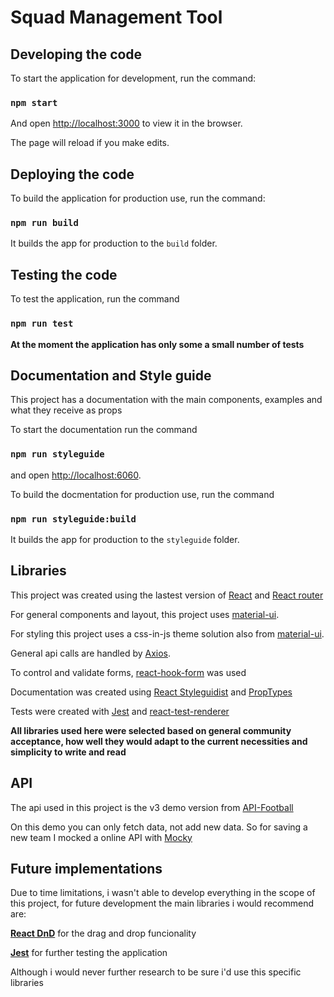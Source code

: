 # Squad Management Tool


## Developing the code

To start the application for development, run the command: 

### `npm start`

And open [http://localhost:3000](http://localhost:3000) to view it in the browser.

The page will reload if you make edits.

## Deploying the code

To build the application for production use, run the command:

### `npm run build`

It builds the app for production to the `build` folder.

## Testing the code

To test the application, run the command 

### `npm run test`

**At the moment the application has only some a small number of tests**

## Documentation and Style guide

This project has a documentation with the main components, examples and what they receive as props

To start the documentation run the command

### `npm run styleguide`

and open [http://localhost:6060](http://localhost:6060).

To build the docmentation for production use, run the command 

### `npm run styleguide:build`

It builds the app for production to the `styleguide` folder.


## Libraries

This project was created using the lastest version of [React](https://reactjs.org/) and [React router](https://reactrouter.com/)

For general components and layout, this project uses [material-ui](https://material-ui.com/).

For styling this project uses a css-in-js theme solution also from [material-ui](https://material-ui.com/).

General api calls are handled by [Axios](https://github.com/axios/axios).

To control and validate forms, [react-hook-form](https://react-hook-form.com/) was used

Documentation was created using [React Styleguidist](https://react-styleguidist.js.org/) and [PropTypes](https://www.npmjs.com/package/prop-types)

Tests were created with [Jest](https://jestjs.io/) and [react-test-renderer](https://reactjs.org/docs/test-renderer.html)


**All libraries used here were selected based on general community acceptance, how well they would adapt to the current necessities and simplicity to write and read**

## API

The api used in this project is the v3 demo version from [API-Football](https://www.api-football.com/documentation-beta)

On this demo you can only fetch data, not add new data. So for saving a new team I mocked a online API with [Mocky](https://designer.mocky.io/design)


## Future implementations

Due to time limitations, i wasn't able to develop everything in the scope of this project, for future development the main libraries i would recommend are:

**[React DnD](https://react-dnd.github.io/react-dnd/about)** for the drag and drop funcionality

**[Jest](https://jestjs.io/en/)** for further testing the application

Although i would never further research to be sure i'd use this specific libraries
